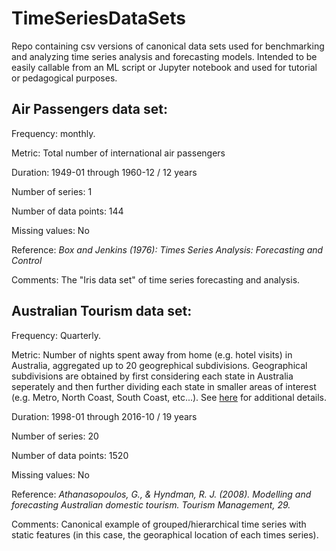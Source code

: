 # TimeSeriesDataSets

Repo containing csv versions of canonical data sets used for benchmarking and analyzing time series analysis and forecasting models. 
Intended to be easily callable from an ML script or Jupyter notebook and used for tutorial or pedagogical purposes. 

## Air Passengers data set:
Frequency: monthly.

Metric: Total number of international air passengers

Duration: 1949-01 through 1960-12 / 12 years

Number of series: 1

Number of data points: 144

Missing values: No 

Reference: *Box and Jenkins (1976): Times Series Analysis: Forecasting and Control* 

Comments: The "Iris data set" of time series forecasting and analysis. 

## Australian Tourism data set:
Frequency: Quarterly.

Metric: Number of nights spent away from home (e.g. hotel visits) in Australia, aggregated up to 20 geogrephical subdivisions. 
Geographical subdivisions are obtained by first considering each state in Australia seperately and then further dividing each state in smaller areas of interest (e.g. Metro, North Coast, South Coast, etc...). See [here](https://otexts.com/fpp2/hts.html) for additional details.    

Duration: 1998-01 through 2016-10 / 19 years

Number of series: 20

Number of data points: 1520

Missing values: No 

Reference: *Athanasopoulos, G., & Hyndman, R. J. (2008). Modelling and forecasting Australian domestic tourism. Tourism 
Management, 29.*

Comments: Canonical example of grouped/hierarchical time series with static features (in this case, the georaphical location of each times series).  

